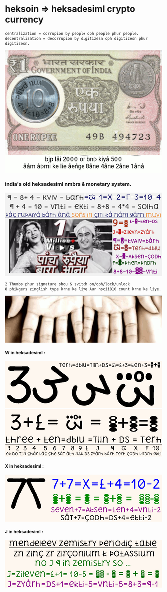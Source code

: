 # heksoin => heksadesiml crypto currency
```
centralization = corrupion by people oph people phur people.
decentralization = decorrupion by digitizesn oph digitizesn phur digitizesn.
```
<img src="../imez/Animesn/1rs48koens.gif">

### india's old heksadesiml nmbrs & monetary system.

<img src="../imez/mni810/pac_kish1.jpg">

```
2 Thumbs phur signature shou & svitch on/oph/lock/unlock
8 phiNgers zinglish type krne ke liye Aur hscii810 count krne ke liye.
```
<img src="../imez/Animesn/kauntp.gif">

#### W in heksadesiml :

<img src="../imez/mni810/m310W.png">
<img src="../imez/mni810/maths310W.png">

#### X in heksadesiml :

<img src="../imez/mni810/maths710W.png">

#### J in heksadesiml :

<img src="../imez/mni810/maths_zilevn.png">
